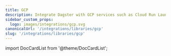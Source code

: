 ```yaml
---
title: GCP
description: Integrate Dagster with GCP services such as Cloud Run Launcher, Dataproc, Google Cloud Storage, and BigQuery.
sidebar_custom_props:
  logo: images/integrations/gcp.svg
canonicalUrl: '/integrations/libraries/gcp'
slug: '/integrations/libraries/gcp'
---
```


import DocCardList from '@theme/DocCardList';

<DocCardList />
